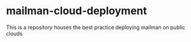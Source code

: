 # mailman-cloud-deployment
This is a repository houses the best practice deploying mailman on public clouds
